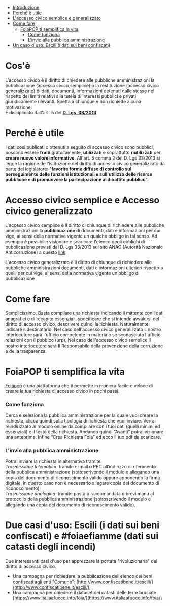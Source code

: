 
<!-- TOC -->

- [Introduzione](#introduzione)
- [Perché è utile](#perché-è-utile)
- [L'accesso civico semplice e generalizzato](#accesso-civico-semplice-e-generalizzato)
- [Come fare](#come-fare)
    - [FoiaPOP ti semplifica la vita](#foiapop-ti-semplifica-la-vita)
      - [Come funziona](#come-funziona)
      - [L'invio alla pubblica amministrazione](#invio-alla-pubblica-amministrazione)
- [Un caso d'uso: Escili (i dati sui beni confiscati)](#un-caso-d'uso-escili)

<!-- /TOC -->
# Cos'è

L'accesso civico è il diritto di chiedere alle pubbliche amministrazioni la pubblicazione (accesso civico semplice) o la restituzione (accesso civico generalizzato) di dati, documenti, informazioni detenuti dalle stesse nel rispetto dei limiti  relativi  alla  tutela  di interessi  pubblici  e  privati  giuridicamente  rilevanti.
Spetta a chiunque e non richiede alcuna motivazione.  
È disciplinato dall'art. 5 del [**D. Lgs. 33/2013**](http://www.normattiva.it/uri-res/N2Ls?urn:nir:stato:decreto.legislativo:2013-03-14;33!vig=).

# Perché è utile

I dati così publicati o ottenuti a seguito di accesso civico sono pubblici, possono essere **fruiti** gratuitamente, **utilizzati** e soprattutto **riutilizzati** per **creare nuovo valore informativo**.
All'art. 5 comma 2 del D. Lgs 33/2013 si legge la ragione dell'istituzione del diritto di accesso civico generalizzato da parte del legislatore: "**favorire  forme  diffuse  di   controllo sul perseguimento delle  funzioni  istituzionali  e  sull'utilizzo  delle risorse pubbliche e di promuovere la  partecipazione al dibattito
pubblico**".


# Accesso civico semplice e Accesso civico generalizzato
L'accesso civico semplice è il diritto di chiunque di richiedere alle pubbliche amministrazioni la **pubblicazione** di documenti, dati e informazioni per cui vige, ai sensi della normativa vigente un qualche obbligo in tal senso. Ad esempio è possibilie visionare e scaricare l'elenco degli obblighi di pubblicazione previsti dal D. Lgs 33/2013 sul sito ANAC (Autorità Nazionale Anticorruzione) a questo [link](http://www.anticorruzione.it/portal/public/classic/AttivitaAutorita/AttiDellAutorita/_Atto?ca=6667)

L'accesso civico generalizzato è il diritto di chiunque di richiedere alle pubbliche amministrazioni documenti, dati e informazioni ulteriori rispetto a quelli per cui vige, ai sensi della normativa vigente un obbligo di pubblicazione


# Come fare
Semplicissimo. Basta compilare una richiesta indicando il mittente con i dati anagrafici e di recapito essenziali, specificare che si intende avvalersi del diritto di accesso civico, descrivere quindi la richiesta. Naturalmente indicare il destinatario. Nel caso dell'accesso civico generalizzato il nostro interlocutore sarà l'ufficio competente in materia o se sconosciuto l'ufficio relazioni con il pubbico (urp). Nel caso dell'accesso civico semplice il nostro interlocutore sarà Il Responsabile della prevenzione della corruzione e della trasparenza.


# FoiaPOP ti semplifica la vita
[Foiapop](http://www.foiapop.it/) è una piattaforma che ti permette in maniera facile e veloce di creare la tua richiesta di accesso civico in pochi passi.

### Come funziona
Cerca e seleziona la pubblica amministrazione per la quale vuoi creare la richiesta, clicca quindi sulla tipologia di richiesta che vuoi inviare. Verrai reindirizzato al modulo online da compilare con i tuoi dati (quelli minimi ed essenziali) e il testo della richiesta. Andando quindi “Avanti” potrai visionare una anteprima.
Infine “Crea Richiesta Foia” ed ecco il tuo pdf da scaricare.

### L'invio alla pubblica amministrazione
Potrai inviare la richiesta in alternativa tramite: <br>
*Trasmissione telematica*: tramite e-mail o PEC all’indirizzo di riferimento della pubblica amministrazione (sottoscrivendo il modulo e allegando una copia del documento di riconoscimento valido oppure apponendo la firma digitale, in questo caso non è necessario allegare copia del documento di riconoscimento); <br>
*Trasmissione analogica*: tramite posta o raccomandata o brevi manu al protocollo della pubblica amministrazione (sottoscrivendo il modulo e allegando una copia del documento di riconoscimento valido).

# Due casi d'uso: Escili (i dati sui beni confiscati) e #foiaefiamme (dati sui catasti degli incendi)
Due interessanti casi d'uso per apprezzare la portata "rivoluzionaria" del diritto di accesso civico.
*  Una campagna per richiedere la pubblicazione dell’elenco dei beni confiscati agli enti "Comune": [http://www.confiscatibene.it/escili/](http://www.confiscatibene.it/escili/);  
* Una campagna per chiedere il dataset dei catasti delle terre bruciate [https://www.italiaafuoco.info/foia/](https://www.italiaafuoco.info/foia/)  
